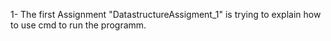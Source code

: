 1- The first Assignment "DatastructureAssigment_1" is trying to explain how to use cmd to run the programm.
